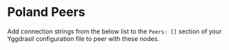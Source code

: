 # Poland Peers

Add connection strings from the below list to the `Peers: []` section of your
Yggdrasil configuration file to peer with these nodes.


